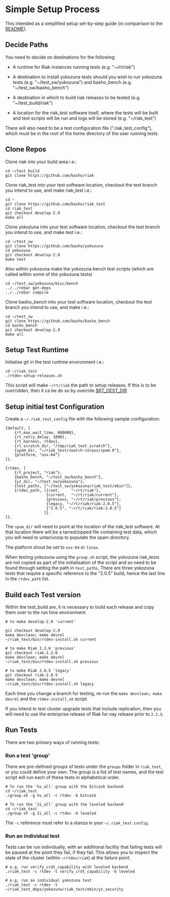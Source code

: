# Simple Setup Process

This intended as a simplified setup set-by-step guide (in comparison to the [README](../README.md)).

## Decide Paths

You need to decide on destinations for the following:

- A runtime for Riak instances running tests (e.g. "~/rt/riak")

- A destination to install yokozuna tests should you wish to run yokozuna tests (e.g. "\~/test_sw/yokozuna") and basho_bench (e.g. "\~/test_sw/basho_bench")

- A destination in which to build riak releases to be tested (e.g. "~/test_build/riak")

- A location for the riak_test software itself, where the tests will be built and test scripts will be run and logs will be stored (e.g. "~/riak_test")

There will also need to be a test configuration file (".riak_test_config"), which must be in the root of the home directory of the user running tests.

## Clone Repos

Clone riak into your build area i.e.:

```
cd ~/test_build
git clone https://github.com/basho/riak
```

Clone riak_test into your test software location, checkout the test branch you intend to use, and make riak_test i.e.:

```
cd ~
git clone https://github.com/basho/riak_test
cd riak_test
git checkout develop-2.9
make all
```

Clone yokozuna into your test software location, checkout the test branch you intend to use, and make test i.e.:

```
cd ~/test_sw
git clone https://github.com/basho/yokozuna
cd yokozuna
git checkout develop-2.9
make test
```

Also within yokozuna make the yokozuna bench test scripts (which are called within some of the yokozuna tests)

```
cd ~/test_sw/yokozuna/misc/bench
../../rebar get-deps
../../rebar compile
```

Clone basho_bench into your test software location, checkout the test branch you intend to use, and make i.e.:

```
cd ~/test_sw
git clone https://github.com/basho/basho_bench
cd basho_bench
git checkout develop-2.9
make all
```

## Setup Test Runtime

Initialise git in the test runtime environment i.e.:

```
cd ~/riak_test
./rtdev-setup-releases.sh
```

This script will make `~/rt/riak` the path to setup releases.  If this is to be overridden, then it ca be do so by override [$RT_DEST_DIR](../bin/rtdev-setup-releases.sh#L11)

## Setup initial test Configuration

Create a `~/.riak_test_config` file with the following sample configuration:

```
{default, [
    {rt_max_wait_time, 600000},
    {rt_retry_delay, 1000},
    {rt_harness, rtdev},
    {rt_scratch_dir, "/tmp/riak_test_scratch"},
    {spam_dir, "~/riak_test/search-corpus/spam.0"},
    {platform, "osx-64"}
]}.

{rtdev, [
    {rt_project, "riak"},
    {basho_bench, "~/test_sw/basho_bench"},
    {yz_dir, "~/test_sw/yokozuna"},
    {test_paths, ["~/test_sw/yokozuna/riak_test/ebin"]},
    {rtdev_path, [{root,     "~/rt/riak"},
                  {current,  "~/rt/riak/current"},
                  {previous, "~/rt/riak/previous"},
                  {legacy, "~/rt/riak/riak-2.0.5"},
                  {"2.0.5", "~/rt/riak/riak-2.0.5"}
                 ]}.
]}.
```

The `spam_dir` will need to point at the location of the riak_test software.  At that location there will be a tarred/zipped file containing test data, which you will need to untar/unzip to populate the spam directory.

The platform shout be set to `osx-64` or `linux`.

When testing yokozuna using the `group.sh` script, the yokozuna riak_tests are not copied as part of the initialisation of the script and so need to be found through setting the path in `test_paths`.  There are three yokozuna tests that require a specific reference to the "2.0.5" build, hence the last line in the `rtdev_path` list.

## Build each Test version

Within the test_build are, it is necessary to build each release and copy them over to the run time environment.  

```
# to make develop-2.9 'current'

git checkout develop-2.9
make devclean; make devrel
~/riak_test/bin/rtdev-install.sh current

# to make Riak 2.2.6 'previous'
git checkout riak-2.2.6
make devclean; make devrel
~/riak_test/bin/rtdev-install.sh previous

# to make Riak 2.0.5 'legacy'
git checkout riak-2.0.5
make devclean; make devrel
~/riak_test/bin/rtdev-install.sh legacy
```

Each time you change a branch for testing, re-run the `make devclean; make devrel` and the `rtdev-install.sh` script.

If you intend to test cluster upgrade tests that include replication, then you will need to use the enterprise release of Riak for nay release prior to `2.2.5`.

## Run Tests

There are two primary ways of running tests:

### Run a test 'group'

There are pre-defined groups of tests under the `groups` folder in `riak_test`, or you could define your own.  The group is a list of test names, and the test script will run each of these tests in alphabetical order.

```
# To run the 'kv_all' group with the bitcask backend
cd ~/riak_test
./group.sh -g kv_all -c rtdev -b bitcask

# To run the '2i_all' group with the leveled backend
cd ~/riak_test
./group.sh -g 2i_all -c rtdev -b leveled
```

The `-c` reference must refer to a stanza in your `~/.riak_test.config`.

### Run an individual test

Tests can be run individually, with an additional facility that failing tests will be paused at the point they fail, if they fail.  This allows you to inspect the state of the cluster (within `~/rtdev/riak`) at the failure point.

```
# e.g. run verify_crdt_capability with leveled backend
./riak_test -c rtdev -t verify_crdt_capability -b leveled

# e.g. run an individual yokozuna test
./riak_test -c rtdev -t ~/riak_test_deps/yokozuna/riak_test/ebin/yz_security
```
